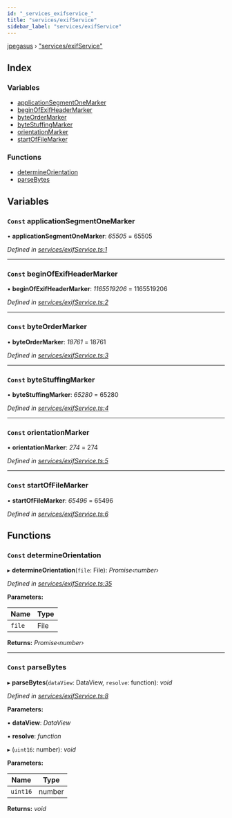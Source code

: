 ```yaml
---
id: "_services_exifservice_"
title: "services/exifService"
sidebar_label: "services/exifService"
---
```


[jpegasus](../index.md) › ["services/exifService"](_services_exifservice_.md)

## Index

### Variables

* [applicationSegmentOneMarker](_services_exifservice_.md#const-applicationsegmentonemarker)
* [beginOfExifHeaderMarker](_services_exifservice_.md#const-beginofexifheadermarker)
* [byteOrderMarker](_services_exifservice_.md#const-byteordermarker)
* [byteStuffingMarker](_services_exifservice_.md#const-bytestuffingmarker)
* [orientationMarker](_services_exifservice_.md#const-orientationmarker)
* [startOfFileMarker](_services_exifservice_.md#const-startoffilemarker)

### Functions

* [determineOrientation](_services_exifservice_.md#const-determineorientation)
* [parseBytes](_services_exifservice_.md#const-parsebytes)

## Variables

### `Const` applicationSegmentOneMarker

• **applicationSegmentOneMarker**: *65505* = 65505

*Defined in [services/exifService.ts:1](https://github.com/TonyBrobston/jpegasus/blob/418125c/src/services/exifService.ts#L1)*

___

### `Const` beginOfExifHeaderMarker

• **beginOfExifHeaderMarker**: *1165519206* = 1165519206

*Defined in [services/exifService.ts:2](https://github.com/TonyBrobston/jpegasus/blob/418125c/src/services/exifService.ts#L2)*

___

### `Const` byteOrderMarker

• **byteOrderMarker**: *18761* = 18761

*Defined in [services/exifService.ts:3](https://github.com/TonyBrobston/jpegasus/blob/418125c/src/services/exifService.ts#L3)*

___

### `Const` byteStuffingMarker

• **byteStuffingMarker**: *65280* = 65280

*Defined in [services/exifService.ts:4](https://github.com/TonyBrobston/jpegasus/blob/418125c/src/services/exifService.ts#L4)*

___

### `Const` orientationMarker

• **orientationMarker**: *274* = 274

*Defined in [services/exifService.ts:5](https://github.com/TonyBrobston/jpegasus/blob/418125c/src/services/exifService.ts#L5)*

___

### `Const` startOfFileMarker

• **startOfFileMarker**: *65496* = 65496

*Defined in [services/exifService.ts:6](https://github.com/TonyBrobston/jpegasus/blob/418125c/src/services/exifService.ts#L6)*

## Functions

### `Const` determineOrientation

▸ **determineOrientation**(`file`: File): *Promise‹number›*

*Defined in [services/exifService.ts:35](https://github.com/TonyBrobston/jpegasus/blob/418125c/src/services/exifService.ts#L35)*

**Parameters:**

Name | Type |
------ | ------ |
`file` | File |

**Returns:** *Promise‹number›*

___

### `Const` parseBytes

▸ **parseBytes**(`dataView`: DataView, `resolve`: function): *void*

*Defined in [services/exifService.ts:8](https://github.com/TonyBrobston/jpegasus/blob/418125c/src/services/exifService.ts#L8)*

**Parameters:**

▪ **dataView**: *DataView*

▪ **resolve**: *function*

▸ (`uint16`: number): *void*

**Parameters:**

Name | Type |
------ | ------ |
`uint16` | number |

**Returns:** *void*
